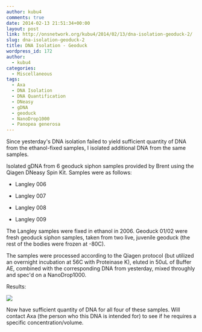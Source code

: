 ```yaml
---
author: kubu4
comments: true
date: 2014-02-13 21:51:34+00:00
layout: post
link: http://onsnetwork.org/kubu4/2014/02/13/dna-isolation-geoduck-2/
slug: dna-isolation-geoduck-2
title: DNA Isolation - Geoduck
wordpress_id: 172
author:
  - kubu4
categories:
  - Miscellaneous
tags:
  - Axa
  - DNA Isolation
  - DNA Quantification
  - DNeasy
  - gDNA
  - geoduck
  - NanoDrop1000
  - Panopea generosa
---
```


Since yesterday's DNA isolation failed to yield sufficient quantity of DNA from the ethanol-fixed samples, I isolated additional DNA from the same samples.

Isolated gDNA from 6 geoduck siphon samples provided by Brent using the Qiagen DNeasy Spin Kit. Samples were as follows:




    
  * Langley 006

    
  * Langley 007

    
  * Langley 008

    
  * Langley 009



The Langley samples were fixed in ethanol in 2006. Geoduck 01/02 were fresh geoduck siphon samples, taken from two live, juvenile geoduck (the rest of the bodies were frozen at -80C).

The samples were processed according to the Qiagen protocol (but utilized an overnight incubation at 56C with Proteinase K), eluted in 50uL of Buffer AE, combined with the corresponding DNA from yesterday, mixed throughly and spec'd on a NanoDrop1000.

Results:

![](http://eagle.fish.washington.edu/Arabidopsis/20140213%20-%20Geoduck%20gDNA-01.JPG)

Now have sufficient quantity of DNA for all four of these samples. Will contact Axa (the person who this DNA is intended for) to see if he requires a specific concentration/volume.
